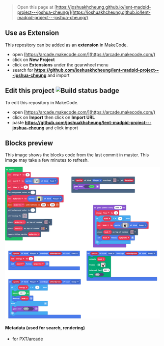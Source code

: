  


> Open this page at [https://joshuakhcheung.github.io/lent-madpid-project---joshua-cheung/](https://joshuakhcheung.github.io/lent-madpid-project---joshua-cheung/)

## Use as Extension

This repository can be added as an **extension** in MakeCode.

* open [https://arcade.makecode.com/](https://arcade.makecode.com/)
* click on **New Project**
* click on **Extensions** under the gearwheel menu
* search for **https://github.com/joshuakhcheung/lent-madpid-project---joshua-cheung** and import

## Edit this project ![Build status badge](https://github.com/joshuakhcheung/lent-madpid-project---joshua-cheung/workflows/MakeCode/badge.svg)

To edit this repository in MakeCode.

* open [https://arcade.makecode.com/](https://arcade.makecode.com/)
* click on **Import** then click on **Import URL**
* paste **https://github.com/joshuakhcheung/lent-madpid-project---joshua-cheung** and click import

## Blocks preview

This image shows the blocks code from the last commit in master.
This image may take a few minutes to refresh.

![A rendered view of the blocks](https://github.com/joshuakhcheung/lent-madpid-project---joshua-cheung/raw/master/.github/makecode/blocks.png)

#### Metadata (used for search, rendering)

* for PXT/arcade
<script src="https://makecode.com/gh-pages-embed.js"></script><script>makeCodeRender("{{ site.makecode.home_url }}", "{{ site.github.owner_name }}/{{ site.github.repository_name }}");</script>
